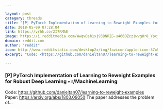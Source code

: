 ```yaml
---

layout: post
category: threads
title: "[P] PyTorch Implementation of Learning to Reweight Examples for Robust Deep Learning"
date: 2018-05-09 07:28:04
link: https://vrhk.co/2I7RMAE
image: https://i.redditmedia.com/WwqvDsb1xj93BNRZG-u466DZcz1wvgUr8_YpcjnQcy0.jpg?w=320&s=0a318d284e9a2a7b5f58e165820a0864
domain: reddit.com
author: "reddit"
icon: http://www.redditstatic.com/desktop2x/img/favicon/apple-icon-57x57.png
excerpt: "Code: <https://github.com/danieltan07/learning-to-reweight-examples> Paper: <https://arxiv.org/abs/1803.09050> The paper addresses the problem of..."

---
```


### [P] PyTorch Implementation of Learning to Reweight Examples for Robust Deep Learning • r/MachineLearning

Code: <https://github.com/danieltan07/learning-to-reweight-examples> Paper: <https://arxiv.org/abs/1803.09050> The paper addresses the problem of...